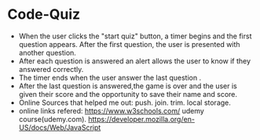 # Code-Quiz
* When the user clicks the "start quiz" button, a timer begins and the first question appears. After the first question, the user is presented with another question.
* After each question is answered an alert allows the user to know if they answered correctly. 
* The timer ends when the user answer the last question .
* After the last question is answered,the game is over and the user is given their score and the opportunity to save their name and score.
* Online Sources that helped me out:
   push.
   join.
   trim.
   local storage.
* online links refered: 
   https://www.w3schools.com/
   udemy course(udemy.com).
   https://developer.mozilla.org/en-US/docs/Web/JavaScript

   

   
